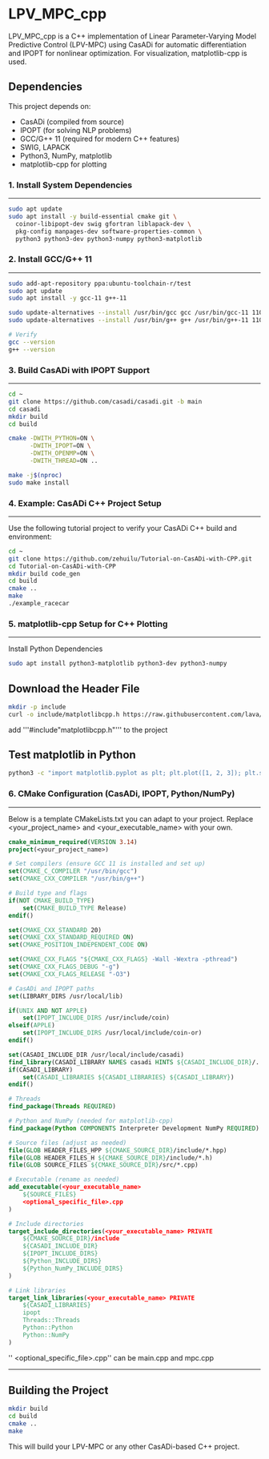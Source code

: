 
LPV_MPC_cpp
===========

LPV_MPC_cpp is a C++ implementation of Linear Parameter-Varying Model Predictive Control (LPV-MPC) using CasADi for automatic differentiation and IPOPT for nonlinear optimization. For visualization, matplotlib-cpp is used.

Dependencies
------------

This project depends on:

- CasADi (compiled from source)
- IPOPT (for solving NLP problems)
- GCC/G++ 11 (required for modern C++ features)
- SWIG, LAPACK
- Python3, NumPy, matplotlib
- matplotlib-cpp for plotting

### 1. Install System Dependencies
------------------------------

```bash
sudo apt update
sudo apt install -y build-essential cmake git \
  coinor-libipopt-dev swig gfortran liblapack-dev \
  pkg-config manpages-dev software-properties-common \
  python3 python3-dev python3-numpy python3-matplotlib
```

### 2. Install GCC/G++ 11
---------------------

```bash
sudo add-apt-repository ppa:ubuntu-toolchain-r/test
sudo apt update
sudo apt install -y gcc-11 g++-11

sudo update-alternatives --install /usr/bin/gcc gcc /usr/bin/gcc-11 110
sudo update-alternatives --install /usr/bin/g++ g++ /usr/bin/g++-11 110

# Verify
gcc --version
g++ --version
```

### 3. Build CasADi with IPOPT Support
----------------------------------

```bash
cd ~
git clone https://github.com/casadi/casadi.git -b main
cd casadi
mkdir build
cd build

cmake -DWITH_PYTHON=ON \
      -DWITH_IPOPT=ON \
      -DWITH_OPENMP=ON \
      -DWITH_THREAD=ON ..

make -j$(nproc)
sudo make install
```

### 4. Example: CasADi C++ Project Setup
------------------------------------

Use the following tutorial project to verify your CasADi C++ build and environment:

```bash
cd ~
git clone https://github.com/zehuilu/Tutorial-on-CasADi-with-CPP.git
cd Tutorial-on-CasADi-with-CPP
mkdir build code_gen
cd build
cmake ..
make
./example_racecar
```

### 5. matplotlib-cpp Setup for C++ Plotting
----------------------------------------

 Install Python Dependencies

```bash
sudo apt install python3-matplotlib python3-dev python3-numpy
```

## Download the Header File

```bash
mkdir -p include
curl -o include/matplotlibcpp.h https://raw.githubusercontent.com/lava/matplotlib-cpp/master/matplotlibcpp.h
```

add  '''#include"matplotlibcpp.h"''' to the project

## Test matplotlib in Python

```bash
python3 -c "import matplotlib.pyplot as plt; plt.plot([1, 2, 3]); plt.show()"
```

### 6. CMake Configuration (CasADi, IPOPT, Python/NumPy)
----------------------------------------------------

Below is a template CMakeLists.txt you can adapt to your project. Replace <your_project_name> and <your_executable_name> with your own.

```cmake
cmake_minimum_required(VERSION 3.14)
project(<your_project_name>)

# Set compilers (ensure GCC 11 is installed and set up)
set(CMAKE_C_COMPILER "/usr/bin/gcc")
set(CMAKE_CXX_COMPILER "/usr/bin/g++")

# Build type and flags
if(NOT CMAKE_BUILD_TYPE)
    set(CMAKE_BUILD_TYPE Release)
endif()

set(CMAKE_CXX_STANDARD 20)
set(CMAKE_CXX_STANDARD_REQUIRED ON)
set(CMAKE_POSITION_INDEPENDENT_CODE ON)

set(CMAKE_CXX_FLAGS "${CMAKE_CXX_FLAGS} -Wall -Wextra -pthread")
set(CMAKE_CXX_FLAGS_DEBUG "-g")
set(CMAKE_CXX_FLAGS_RELEASE "-O3")

# CasADi and IPOPT paths
set(LIBRARY_DIRS /usr/local/lib)

if(UNIX AND NOT APPLE)
    set(IPOPT_INCLUDE_DIRS /usr/include/coin)
elseif(APPLE)
    set(IPOPT_INCLUDE_DIRS /usr/local/include/coin-or)
endif()

set(CASADI_INCLUDE_DIR /usr/local/include/casadi)
find_library(CASADI_LIBRARY NAMES casadi HINTS ${CASADI_INCLUDE_DIR}/../lib $ENV{CASADI_PREFIX}/lib)
if(CASADI_LIBRARY)
    set(CASADI_LIBRARIES ${CASADI_LIBRARIES} ${CASADI_LIBRARY})
endif()

# Threads
find_package(Threads REQUIRED)

# Python and NumPy (needed for matplotlib-cpp)
find_package(Python COMPONENTS Interpreter Development NumPy REQUIRED)

# Source files (adjust as needed)
file(GLOB HEADER_FILES_HPP ${CMAKE_SOURCE_DIR}/include/*.hpp)
file(GLOB HEADER_FILES_H ${CMAKE_SOURCE_DIR}/include/*.h)
file(GLOB SOURCE_FILES ${CMAKE_SOURCE_DIR}/src/*.cpp)

# Executable (rename as needed)
add_executable(<your_executable_name>
    ${SOURCE_FILES}
    <optional_specific_file>.cpp
)

# Include directories
target_include_directories(<your_executable_name> PRIVATE
    ${CMAKE_SOURCE_DIR}/include
    ${CASADI_INCLUDE_DIR}
    ${IPOPT_INCLUDE_DIRS}
    ${Python_INCLUDE_DIRS}
    ${Python_NumPy_INCLUDE_DIRS}
)

# Link libraries
target_link_libraries(<your_executable_name> PRIVATE
    ${CASADI_LIBRARIES}
    ipopt
    Threads::Threads
    Python::Python
    Python::NumPy
)
```
'' <optional_specific_file>.cpp'' can be main.cpp and mpc.cpp

------------

## Building the Project

```bash
mkdir build
cd build
cmake ..
make
```

This will build your LPV-MPC or any other CasADi-based C++ project.
